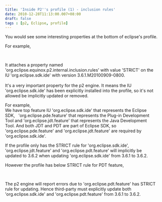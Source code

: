 ```yaml
---
title: 'Inside P2''s profile (1) - inclusion rules'
date: 2010-12-28T11:13:00.007+08:00
draft: false
tags : [p2, Eclipse, profile]
---
```


You would see some interesting properties at the bottom of eclipse's profile.  
  
For example,  

<iuProperties id='org.eclipse.sdk.ide' version='3.6.1.M20100909-0800'>  
      <properties size='2'>  
        <property name='org.eclipse.equinox.p2.internal.inclusion.rules' value='STRICT'/>  
      </properties>  
</iuProperties>  

  
It attaches a property named 'org.eclipse.equinox.p2.internal.inclusion.rules' with value 'STRICT' on the IU 'org.eclipse.sdk.ide' with version 3.6.1.M20100909-0800.  
   
It's a very important property for the p2 engine. It means the IU 'org.eclipse.sdk.ide' has been explicitly installed into the profile, so it's not allowed be implicitly updated or removed.  
  
For example,  
We have top feature IU 'org.eclipse.sdk.ide' that represents the Eclipse SDK,   'org.eclipse.pde.feature' that represents the Plug-in Development Tool and 'org.eclipse.jdt.feature' that represents the Java Development Tool. And both JDT and PDT are part of Eclipse SDK, so 'org.eclipse.pde.feature' and 'org.eclipse.jdt.feature' are required by 'org.eclipse.sdk.ide'.  
  
If the profile only has the STRICT rule for 'org.eclipse.sdk.ide', 'org.eclipse.jdt.feature' and 'org.eclipse.pdt.feature' will implicitly be updated to 3.6.2 when updating 'org.eclipse.sdk.ide' from 3.6.1 to 3.6.2.  
  
However the profile has below STRICT rule for PDT feature,  
  
  

<iuProperties id='org.eclipse.pdt.feature' version='3.6.1.M20100909-0800'>  
      <properties size='2'>  
        <property name='org.eclipse.equinox.p2.internal.inclusion.rules' value='STRICT'/>  
      </properties>  
</iuProperties>  

  
  
The p2 engine will report errors due to 'org.eclipse.pdt.feature' has STRICT rule for updating. Hence third-party must explicitly update both 'org.eclipse.sdk.ide' and 'org.eclipse.pdt.feature' from 3.6.1 to 3.6.2.